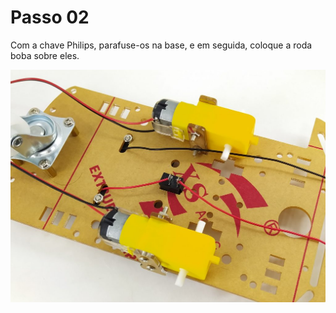 # Passo 02

Com a chave Philips, parafuse-os na base, e em seguida, coloque a roda boba sobre eles.

![](images/image2.png)
